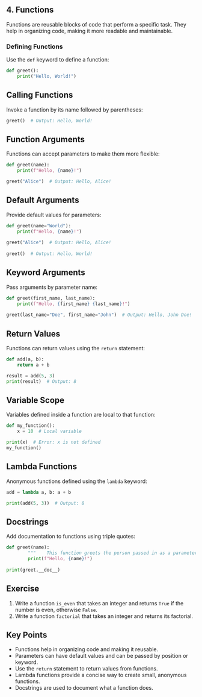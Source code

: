 ## 4. Functions

Functions are reusable blocks of code that perform a specific task. They help in organizing code, making it more readable and maintainable.

### Defining Functions

Use the `def` keyword to define a function:

```python 
def greet():     
	print("Hello, World!")
```

## Calling Functions

Invoke a function by its name followed by parentheses:

```python
greet()  # Output: Hello, World!
```

## Function Arguments

Functions can accept parameters to make them more flexible:

```python
def greet(name):
	print(f"Hello, {name}!") 

greet("Alice")  # Output: Hello, Alice!
```

## Default Arguments

Provide default values for parameters:

```python
def greet(name="World"):
	print(f"Hello, {name}!")  
	
greet("Alice")  # Output: Hello, Alice!
	
greet()  # Output: Hello, World! 
```
   
## Keyword Arguments

Pass arguments by parameter name:

```python
def greet(first_name, last_name):     
	print(f"Hello, {first_name} {last_name}!") 
	
greet(last_name="Doe", first_name="John")  # Output: Hello, John Doe!
```

## Return Values

Functions can return values using the `return` statement:

```python
def add(a, b):     
	return a + b 

result = add(5, 3) 
print(result)  # Output: 8
```

## Variable Scope

Variables defined inside a function are local to that function:

```python
def my_function():     
	x = 10  # Local variable    

print(x)  # Error: x is not defined
my_function()
```

## Lambda Functions

Anonymous functions defined using the `lambda` keyword:

```python
add = lambda a, b: a + b 

print(add(5, 3))  # Output: 8
```

## Docstrings

Add documentation to functions using triple quotes:

```python
def greet(name):     
		"""    This function greets the person passed in as a parameter.    """
		print(f"Hello, {name}!") 
		
print(greet.__doc__)
```

## Exercise

1. Write a function `is_even` that takes an integer and returns `True` if the number is even, otherwise `False`.
2. Write a function `factorial` that takes an integer and returns its factorial.

## Key Points

- Functions help in organizing code and making it reusable.
- Parameters can have default values and can be passed by position or keyword.
- Use the `return` statement to return values from functions.
- Lambda functions provide a concise way to create small, anonymous functions.
- Docstrings are used to document what a function does.